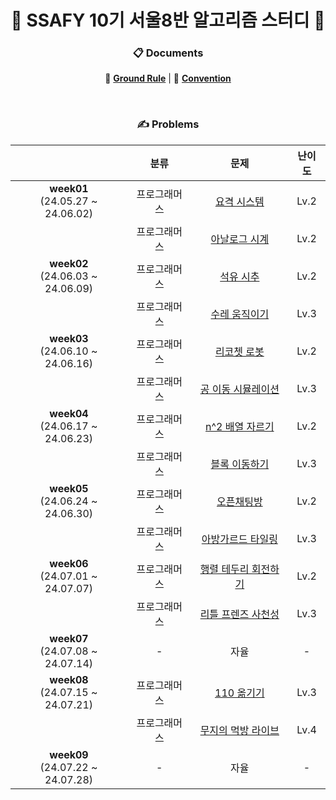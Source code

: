 <div align='center'>

# 💙 SSAFY 10기 서울8반 알고리즘 스터디 💙

### 📋 Documents

📐 [**Ground Rule**](https://github.com/nijesmik/algo-study-season-3/wiki) | 🤝 [**Convention**](https://github.com/nijesmik/algo-study-season-3/wiki/Convention)

<br>

### ✍️ Problems

|     | 분류 | 문제 | 난이도 |
| :-: | :-: | :-: | :--: |
| **week01** <br> (24.05.27 ~ 24.06.02) | 프로그래머스 | [요격 시스템](https://school.programmers.co.kr/learn/courses/30/lessons/181188) | Lv.2 |
| | 프로그래머스 | [아날로그 시계](https://school.programmers.co.kr/learn/courses/30/lessons/250135) | Lv.2 |
| **week02** <br> (24.06.03 ~ 24.06.09) | 프로그래머스 | [석유 시추](https://school.programmers.co.kr/learn/courses/30/lessons/250136) | Lv.2 |
| | 프로그래머스 | [수레 움직이기](https://school.programmers.co.kr/learn/courses/30/lessons/250134) | Lv.3 |
| **week03** <br> (24.06.10 ~ 24.06.16) | 프로그래머스 | [리코쳇 로봇](https://school.programmers.co.kr/learn/courses/30/lessons/169199) | Lv.2 |
| | 프로그래머스 | [공 이동 시뮬레이션](https://school.programmers.co.kr/learn/courses/30/lessons/87391) | Lv.3 |
| **week04** <br> (24.06.17 ~ 24.06.23) | 프로그래머스 | [n^2 배열 자르기](https://school.programmers.co.kr/learn/courses/30/lessons/87390) | Lv.2 |
| | 프로그래머스 | [블록 이동하기](https://school.programmers.co.kr/learn/courses/30/lessons/60063) | Lv.3 |
| **week05** <br> (24.06.24 ~ 24.06.30) | 프로그래머스 | [오픈채팅방](https://school.programmers.co.kr/learn/courses/30/lessons/42888) | Lv.2 |
| | 프로그래머스 | [아방가르드 타일링](https://school.programmers.co.kr/learn/courses/30/lessons/181186) | Lv.3 |
| **week06** <br> (24.07.01 ~ 24.07.07) | 프로그래머스 | [행렬 테두리 회전하기](https://school.programmers.co.kr/learn/courses/30/lessons/77485) | Lv.2 |
| | 프로그래머스 | [리틀 프렌즈 사천성](https://school.programmers.co.kr/learn/courses/30/lessons/1836) | Lv.3 |
| **week07** <br> (24.07.08 ~ 24.07.14) | - | 자율 | - |
| **week08** <br> (24.07.15 ~ 24.07.21) | 프로그래머스 | [110 옮기기](https://school.programmers.co.kr/learn/courses/30/lessons/77886) | Lv.3 |
| | 프로그래머스 | [무지의 먹방 라이브](https://school.programmers.co.kr/learn/courses/30/lessons/42891) | Lv.4 |
| **week09** <br> (24.07.22 ~ 24.07.28) | - | 자율 | - |

</div>
